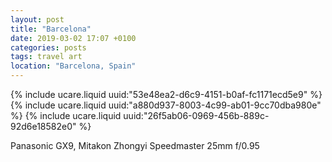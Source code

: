 ```yaml
---
layout: post
title: "Barcelona"
date: 2019-03-02 17:07 +0100
categories: posts
tags: travel art
location: "Barcelona, Spain"
---
```


{% include ucare.liquid uuid:"53e48ea2-d6c9-4151-b0af-fc1171ecd5e9" %}
{% include ucare.liquid uuid:"a880d937-8003-4c99-ab01-9cc70dba980e" %}
{% include ucare.liquid uuid:"26f5ab06-0969-456b-889c-92d6e18582e0" %}

Panasonic GX9, Mitakon Zhongyi Speedmaster 25mm f/0.95
